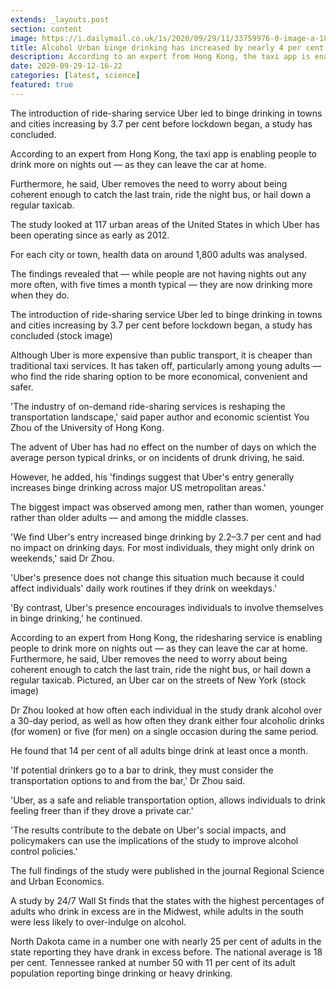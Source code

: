 ```yaml
---
extends: _layouts.post
section: content
image: https://i.dailymail.co.uk/1s/2020/09/29/11/33759976-0-image-a-18_1601376863017.jpg 
title: Alcohol Urban binge drinking has increased by nearly 4 per cent since 2012 due to the Uber effect 
description: According to an expert from Hong Kong, the taxi app is enabling people to drink more on nights out - as they can leave the car at home. 
date: 2020-09-29-12-16-22 
categories: [latest, science] 
featured: true 
--- 
```

The introduction of ride-sharing service Uber led to binge drinking in towns and cities increasing by 3.7 per cent before lockdown began, a study has concluded.

According to an expert from Hong Kong, the taxi app is enabling people to drink more on nights out — as they can leave the car at home.

Furthermore, he said, Uber removes the need to worry about being coherent enough to catch the last train, ride the night bus, or hail down a regular taxicab.

The study looked at 117 urban areas of the United States in which Uber has been operating since as early as 2012.

For each city or town, health data on around 1,800 adults was analysed. 

The findings revealed that — while people are not having nights out any more often, with five times a month typical — they are now drinking more when they do.

The introduction of ride-sharing service Uber led to binge drinking in towns and cities increasing by 3.7 per cent before lockdown began, a study has concluded (stock image)

Although Uber is more expensive than public transport, it is cheaper than traditional taxi services. It has taken off, particularly among young adults — who find the ride sharing option to be more economical, convenient and safer.

'The industry of on-demand ride-sharing services is reshaping the transportation landscape,' said paper author and economic scientist You Zhou of the University of Hong Kong.

The advent of Uber has had no effect on the number of days on which the average person typical drinks, or on incidents of drunk driving, he said.

However, he added, his 'findings suggest that Uber's entry generally increases binge drinking across major US metropolitan areas.'

The biggest impact was observed among men, rather than women, younger rather than older adults — and among the middle classes.

'We find Uber's entry increased binge drinking by 2.2–3.7 per cent and had no impact on drinking days. For most individuals, they might only drink on weekends,' said Dr Zhou.

'Uber's presence does not change this situation much because it could affect individuals' daily work routines if they drink on weekdays.'

'By contrast, Uber's presence encourages individuals to involve themselves in binge drinking,' he continued.

According to an expert from Hong Kong, the ridesharing service is enabling people to drink more on nights out — as they can leave the car at home. Furthermore, he said, Uber removes the need to worry about being coherent enough to catch the last train, ride the night bus, or hail down a regular taxicab. Pictured, an Uber car on the streets of New York (stock image)

Dr Zhou looked at how often each individual in the study drank alcohol over a 30-day period, as well as how often they drank either four alcoholic drinks (for women) or five (for men) on a single occasion during the same period.

He found that 14 per cent of all adults binge drink at least once a month.

'If potential drinkers go to a bar to drink, they must consider the transportation options to and from the bar,' Dr Zhou said.

'Uber, as a safe and reliable transportation option, allows individuals to drink feeling freer than if they drove a private car.'

'The results contribute to the debate on Uber's social impacts, and policymakers can use the implications of the study to improve alcohol control policies.' 

The full findings of the study were published in the journal Regional Science and Urban Economics.

A study by 24/7 Wall St finds that the states with the highest percentages of adults who drink in excess are in the Midwest, while adults in the south were less likely to over-indulge on alcohol. 

North Dakota came in a number one with nearly 25 per cent of adults in the state reporting they have drank in excess before. The national average is 18 per cent. Tennessee ranked at number 50 with 11 per cent of its adult population reporting binge drinking or heavy drinking. 

